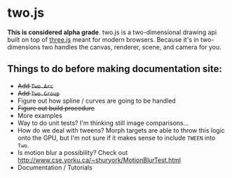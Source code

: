 two.js
======

__This is considered alpha grade__. two.js is a two-dimensional drawing api built on top of [three.js](http://threejs.org) meant for modern browsers. Because it's in two-dimensions two handles the canvas, renderer, scene, and camera for you.

## Things to do before making documentation site:
+ ~~Add `Two.Arc`~~
+ ~~Add `Two.Group`~~
+ Figure out how spline / curves are going to be handled
+ ~~Figure out build procedure~~
+ More examples
+ Way to do unit tests? I'm thinking still image comparisons...
+ How do we deal with tweens? Morph targets are able to throw this logic onto the GPU, but I'm not sure if it makes sense to include `TWEEN` into `Two`.
+ Is motion blur a possibility? Check out http://www.cse.yorku.ca/~shuryork/MotionBlurTest.html
+ Documentation / Tutorials